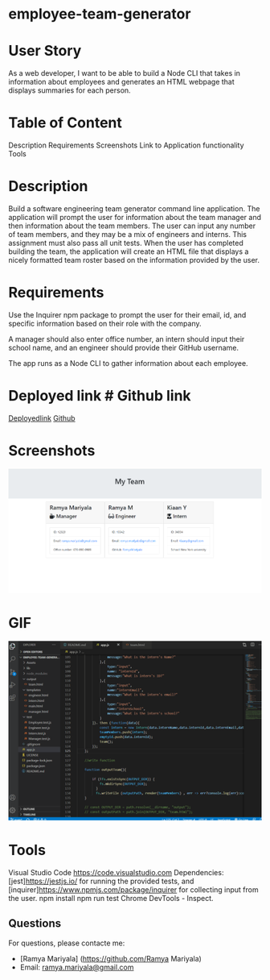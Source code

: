 # employee-team-generator

# User Story
As a web developer, I want to be able to build a Node CLI that takes in information about employees and generates an HTML webpage that displays summaries for each person.

# Table of Content
Description
Requirements
Screenshots
Link to Application functionality
Tools


# Description
Build a software engineering team generator command line application. The application will prompt the user for information about the team manager and then information about the team members. The user can input any number of team members, and they may be a mix of engineers and interns. This assignment must also pass all unit tests. When the user has completed building the team, the application will create an HTML file that displays a nicely formatted team roster based on the information provided by the user.

# Requirements
Use the Inquirer npm package to prompt the user for their email, id, and specific information based on their role with the company.

A manager should also enter office number, an intern should input their school name, and an engineer should provide their GitHub username.

The app runs as a Node CLI to gather information about each employee.

# Deployed link # Github link
[Deployedlink](https://ramyamariyala.github.io/employee-team-generator/)
[Github](https://github.com/Ramyamariyala/employee-team-generator.git)


# Screenshots

![Webpage](Assets/Capture1.PNG)

# GIF 
![GIF](Assets/gif.gif)

# Tools
Visual Studio Code https://code.visualstudio.com
Dependencies: [jest]https://jestjs.io/ for running the provided tests, and [inquirer]https://www.npmjs.com/package/inquirer for collecting input from the user.
npm install
npm run test
Chrome DevTools - Inspect.

## Questions
For questions, please contacte me:
* [Ramya Mariyala] (https://github.com/Ramya Mariyala)
* Email: ramya.mariyala@gmail.com


